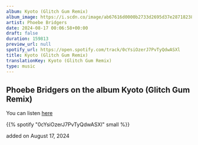 ```yaml
---
album: Kyoto (Glitch Gum Remix)
album_image: https://i.scdn.co/image/ab67616d0000b2733d2695d37e2871823883b613
artist: Phoebe Bridgers
date: 2024-08-17 00:06:58+00:00
draft: false
duration: 159813
preview_url: null
spotify_url: https://open.spotify.com/track/0cYsiOzerJ7PvTyQdwASXl
title: Kyoto (Glitch Gum Remix)
translationKey: Kyoto (Glitch Gum Remix)
type: music
---
```


## Phoebe Bridgers on the album Kyoto (Glitch Gum Remix)

You can listen [here](https://open.spotify.com/track/0cYsiOzerJ7PvTyQdwASXl)

{{% spotify "0cYsiOzerJ7PvTyQdwASXl" small %}}

added on August 17, 2024